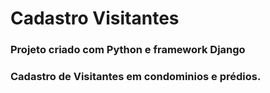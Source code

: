 # Cadastro Visitantes

 ### Projeto criado com Python e framework Django
 ### Cadastro de Visitantes em condominios e prédios.
